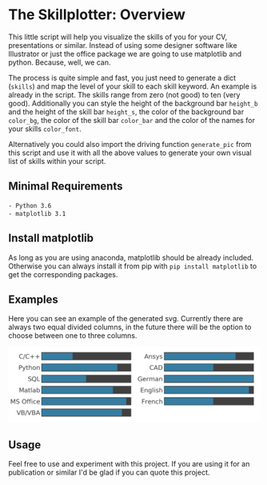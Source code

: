 # The Skillplotter: Overview

This little script will help you visualize the skills of you for your CV, presentations or similar. Instead of using some designer software like Illustrator or just the office package we are going to use matplotlib and python. Because, well, we can.

The process is quite simple and fast, you just need to generate a dict (`skills`) and map the level of your skill to each skill keyword. An example is already in the script. The skills range from zero (not good) to ten (very good). Additionally you can style the height of the background bar `height_b` and the height of the skill bar `height_s`, the color of the background bar `color_bg`, the color of the skill bar `color_bar` and the color of the names for your skills `color_font`.

Alternatively you could also import the driving function `generate_pic` from this script and use it with all the above values to generate your own visual list of skills within your script. 

## Minimal Requirements

```
- Python 3.6
- matplotlib 3.1
```

## Install matplotlib

As long as you are using anaconda, matplotlib should be already included. Otherwise you can always install it from pip with `pip install matplotlib` to get the corresponding packages.

## Examples

Here you can see an example of the generated svg. Currently there are always two equal divided columns, in the future there will be the option to choose between one to three columns.

![skillist](https://github.com/AndreWohnsland/skillplotter/blob/master/skills.png "your skillist")

## Usage

Feel free to use and experiment with this project. If you are using it for an publication or similar I'd be glad if you can quote this project.